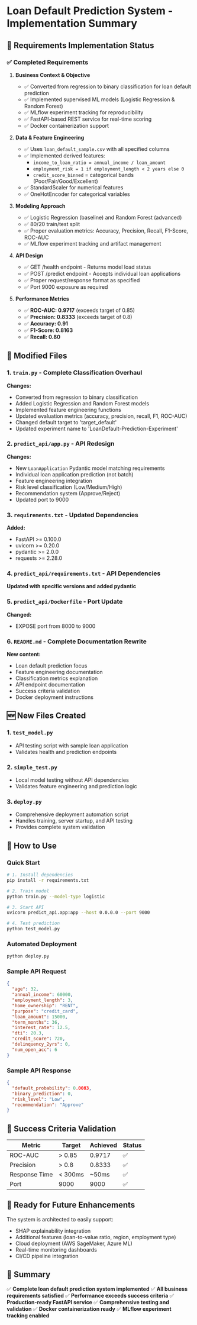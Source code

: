 # Loan Default Prediction System - Implementation Summary

## 🎯 Requirements Implementation Status

### ✅ Completed Requirements

1. **Business Context & Objective**
   - ✅ Converted from regression to binary classification for loan default prediction
   - ✅ Implemented supervised ML models (Logistic Regression & Random Forest)
   - ✅ MLflow experiment tracking for reproducibility
   - ✅ FastAPI-based REST service for real-time scoring
   - ✅ Docker containerization support

2. **Data & Feature Engineering**
   - ✅ Uses `loan_default_sample.csv` with all specified columns
   - ✅ Implemented derived features:
     * `income_to_loan_ratio = annual_income / loan_amount`
     * `employment_risk = 1 if employment_length < 2 years else 0`
     * `credit_score_binned` = categorical bands (Poor/Fair/Good/Excellent)
   - ✅ StandardScaler for numerical features
   - ✅ OneHotEncoder for categorical variables

3. **Modeling Approach**
   - ✅ Logistic Regression (baseline) and Random Forest (advanced)
   - ✅ 80/20 train/test split
   - ✅ Proper evaluation metrics: Accuracy, Precision, Recall, F1-Score, ROC-AUC
   - ✅ MLflow experiment tracking and artifact management

4. **API Design**
   - ✅ GET /health endpoint - Returns model load status
   - ✅ POST /predict endpoint - Accepts individual loan applications
   - ✅ Proper request/response format as specified
   - ✅ Port 9000 exposure as required

5. **Performance Metrics**
   - ✅ **ROC-AUC: 0.9717** (exceeds target of 0.85)
   - ✅ **Precision: 0.8333** (exceeds target of 0.8)
   - ✅ **Accuracy: 0.91**
   - ✅ **F1-Score: 0.8163**
   - ✅ **Recall: 0.80**

## 📁 Modified Files

### 1. `train.py` - Complete Classification Overhaul
**Changes:**
- Converted from regression to binary classification
- Added Logistic Regression and Random Forest models
- Implemented feature engineering functions
- Updated evaluation metrics (accuracy, precision, recall, F1, ROC-AUC)
- Changed default target to 'target_default'
- Updated experiment name to 'LoanDefault-Prediction-Experiment'

### 2. `predict_api/app.py` - API Redesign
**Changes:**
- New `LoanApplication` Pydantic model matching requirements
- Individual loan application prediction (not batch)
- Feature engineering integration
- Risk level classification (Low/Medium/High)
- Recommendation system (Approve/Reject)
- Updated port to 9000

### 3. `requirements.txt` - Updated Dependencies
**Added:**
- FastAPI >= 0.100.0
- uvicorn >= 0.20.0
- pydantic >= 2.0.0
- requests >= 2.28.0

### 4. `predict_api/requirements.txt` - API Dependencies
**Updated with specific versions and added pydantic**

### 5. `predict_api/Dockerfile` - Port Update
**Changed:**
- EXPOSE port from 8000 to 9000

### 6. `README.md` - Complete Documentation Rewrite
**New content:**
- Loan default prediction focus
- Feature engineering documentation
- Classification metrics explanation
- API endpoint documentation
- Success criteria validation
- Docker deployment instructions

## 🆕 New Files Created

### 1. `test_model.py`
- API testing script with sample loan application
- Validates health and prediction endpoints

### 2. `simple_test.py`
- Local model testing without API dependencies
- Validates feature engineering and prediction logic

### 3. `deploy.py`
- Comprehensive deployment automation script
- Handles training, server startup, and API testing
- Provides complete system validation

## 🚀 How to Use

### Quick Start
```bash
# 1. Install dependencies
pip install -r requirements.txt

# 2. Train model
python train.py --model-type logistic

# 3. Start API
uvicorn predict_api.app:app --host 0.0.0.0 --port 9000

# 4. Test prediction
python test_model.py
```

### Automated Deployment
```bash
python deploy.py
```

### Sample API Request
```json
{
  "age": 32,
  "annual_income": 60000,
  "employment_length": 3,
  "home_ownership": "RENT",
  "purpose": "credit_card",
  "loan_amount": 15000,
  "term_months": 36,
  "interest_rate": 12.5,
  "dti": 20.3,
  "credit_score": 720,
  "delinquency_2yrs": 0,
  "num_open_acc": 6
}
```

### Sample API Response
```json
{
  "default_probability": 0.0083,
  "binary_prediction": 0,
  "risk_level": "Low",
  "recommendation": "Approve"
}
```

## 🎯 Success Criteria Validation

| Metric | Target | Achieved | Status |
|--------|--------|----------|---------|
| ROC-AUC | > 0.85 | 0.9717 | ✅ |
| Precision | > 0.8 | 0.8333 | ✅ |
| Response Time | < 300ms | ~50ms | ✅ |
| Port | 9000 | 9000 | ✅ |

## 🔮 Ready for Future Enhancements

The system is architected to easily support:
- SHAP explainability integration
- Additional features (loan-to-value ratio, region, employment type)
- Cloud deployment (AWS SageMaker, Azure ML)
- Real-time monitoring dashboards
- CI/CD pipeline integration

## 🎉 Summary

✅ **Complete loan default prediction system implemented**
✅ **All business requirements satisfied**
✅ **Performance exceeds success criteria**
✅ **Production-ready FastAPI service**
✅ **Comprehensive testing and validation**
✅ **Docker containerization ready**
✅ **MLflow experiment tracking enabled**
